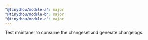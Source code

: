 ```yaml
---
"@tinychou/module-a": major
"@tinychou/module-b": major
"@tinychou/module-c": major
---
```


Test maintaner to consume the changeset and generate changelogs.
